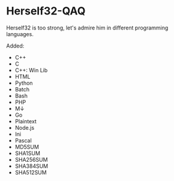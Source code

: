 # Herself32-QAQ
Herself32 is too strong, let's admire him in different programming languages.

Added:
- C++
- C
- C++: Win Lib
- HTML
- Python
- Batch
- Bash
- PHP
- M↓
- Go
- Plaintext
- Node.js
- Ini
- Pascal
- MD5SUM
- SHA1SUM
- SHA256SUM
- SHA384SUM
- SHA512SUM